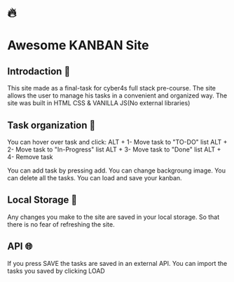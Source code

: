 # 🔥
# Awesome KANBAN Site

## Introdaction 📌

This site made as a final-task for cyber4s full stack pre-course.
The site allows the user to manage his tasks in a convenient and organized way.
The site was built in HTML CSS & VANILLA JS(No external libraries)

## Task organization 📝
You can hover over task and click:
ALT + 1- Move task to "TO-DO" list
ALT + 2- Move task to "In-Progress" list
ALT + 3- Move task to "Done" list
ALT + 4- Remove task

You can add task by pressing add.
You can change backgroung image.
You can delete all the tasks.
You can load and save your kanban.

## Local Storage 💾
Any changes you make to the site are saved in your local storage. So that there is no fear of refreshing the site.


## API 🌐
If you press SAVE the tasks are saved in an external API.
You can import the tasks you saved by clicking LOAD


